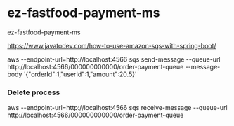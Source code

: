 # ez-fastfood-payment-ms
ez-fastfood-payment-ms


https://www.javatodev.com/how-to-use-amazon-sqs-with-spring-boot/

 aws --endpoint-url=http://localhost:4566 sqs send-message --queue-url http://localhost:4566/000000000000/order-payment-queue --message-body '{\"orderId\":1,\"userId\":1,\"amount\":20.5}'
 
 ### Delete process
 aws --endpoint-url=http://localhost:4566 sqs receive-message --queue-url http://localhost:4566/000000000000/order-payment-queue